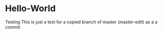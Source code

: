 # Hello-World
Testing
This is just a test for a copied branch of master (master-edit) as a a commit
